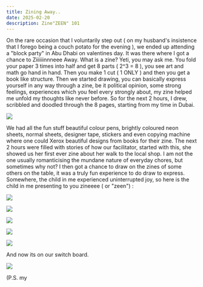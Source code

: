 ```yaml
---
title: Zining Away..
date: 2025-02-20
description: Zine"ZEEN" 101
---
```

On the rare occasion that I voluntarily step out ( on my husband's insistence that I forego being a couch potato for the evening ), we ended up attending a "block party" in Abu Dhabi on valentines day. It was there where I got a chance to Ziiiiiinnneee Away. What is a zine? Yeti, you may ask me. You fold your paper 3 times into half and get 8 parts ( 2^3 = 8 ), you see art and math go hand in hand. Then you make 1 cut ( 1 ONLY ) and then you get a book like structure.  Then we started drawing, you can basically express yourself in any way through a zine, be it political opinion, some strong feelings, experiences which you feel every strongly about, my zine helped me unfold my thoughts like never before. So for the next 2 hours, I drew, scribbled and doodled through the 8 pages, starting from my time in Dubai.

![](/img/zine-guide-b-w.png)

We had all the fun stuff beautiful colour pens, brightly coloured neon sheets, normal sheets, designer tape, stickers and even copying machine where one could Xerox beautiful designs from books for their zine. The next 2 hours were filled with stories of how our facilitator, started with this, she showed us her first ever zine about her walk to the local shop. I am not the one usually romanticising the mundane nature of everyday chores, but sometimes why not? I then got a chance to draw on the zines of some others on the table, it was a truly fun experience to do draw to express.  Somewhere, the child in me experienced uninterrupted joy, so here is the child in me presenting to you zineeee ( or "zeen") :

![](/img/img_1764.jpeg)

![](/img/img_1766.jpeg)

![](/img/img_1767.jpeg)

![](/img/img_1768.jpeg)

![](/img/img_1771-2.jpeg)

And now its on our switch board.

![](/img/img_1756.jpeg)

(P.S. my
